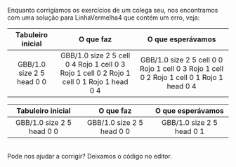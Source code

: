 Enquanto corrigíamos os exercícios de um colega seu, nos encontramos com uma solução para LinhaVermelha4 que contém um erro, veja:

<table class= "table" style="width:100%">
  <thead>
  <tr>
    <th style="text-align: center">Tabuleiro inicial</th>
    <th style="text-align: center">O que faz</th> 
    <th style="text-align: center">O que esperávamos</th>
  </tr>
  </thead>
  <tbody>
  <tr>
    <td style="text-align: center">  
      <gs_board>
        GBB/1.0
        size 2 5
        head 0 0
      </gs_board> 
    </td>
    <td style="text-align: center">
      <gs_board>
        GBB/1.0
        size 2 5
        cell 0 4 Rojo 1
        cell 0 3 Rojo 1
        cell 0 2 Rojo 1
        cell 0 1 Rojo 1
        head 0 4
      </gs_board> 
    </td> 
    <td style="text-align: center">
      <gs_board>
        GBB/1.0
        size 2 5
        cell 0 0 Rojo 1
        cell 0 3 Rojo 1
        cell 0 2 Rojo 1
        cell 0 1 Rojo 1
        head 0 4
      </gs_board>
    </td>
  </tr>
  <tbody>
</table>


<table class= "table" style="width:100%">
  <thead>
  <tr>
    <th style="text-align: center">Tabuleiro inicial</th>
    <th style="text-align: center">O que faz</th> 
    <th style="text-align: center">O que esperávamos</th>
  </tr>
  </thead>
  <tbody>
  <tr>
    <td style="text-align: center">  
      <gs-board>
        GBB/1.0
        size 2 5
        head 0 0
      </gs-board>
    </td>
    <td style="text-align: center">
      <gs-board>
        GBB/1.0
        size 2 5
        head 0 0
      </gs-board></td> 
    <td style="text-align: center">
      <gs-board>
        GBB/1.0
        size 2 5
        head 0 1
      </gs-board>
    </td>
  </tr>
  <tbody>
</table>

<br>
Pode nos ajudar a corrigir? Deixamos o código no editor.
